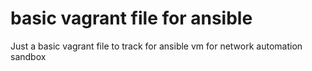 # basic vagrant file for ansible
Just a basic vagrant file to track for ansible vm for network automation sandbox


